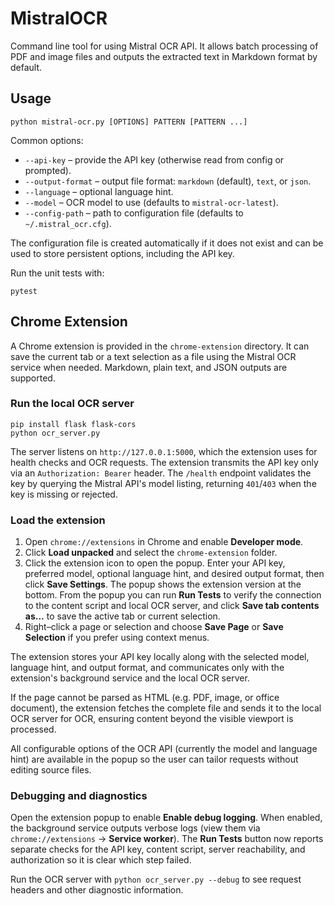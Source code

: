 # MistralOCR

Command line tool for using Mistral OCR API. It allows batch processing of PDF
and image files and outputs the extracted text in Markdown format by default.

## Usage

```
python mistral-ocr.py [OPTIONS] PATTERN [PATTERN ...]
```

Common options:

- `--api-key` – provide the API key (otherwise read from config or prompted).
- `--output-format` – output file format: `markdown` (default), `text`, or `json`.
- `--language` – optional language hint.
- `--model` – OCR model to use (defaults to `mistral-ocr-latest`).
- `--config-path` – path to configuration file (defaults to `~/.mistral_ocr.cfg`).

The configuration file is created automatically if it does not exist and can be
used to store persistent options, including the API key.

Run the unit tests with:

```
pytest
```

## Chrome Extension

A Chrome extension is provided in the `chrome-extension` directory. It can
save the current tab or a text selection as a file using the Mistral
OCR service when needed. Markdown, plain text, and JSON outputs are supported.

### Run the local OCR server

```
pip install flask flask-cors
python ocr_server.py
```

The server listens on `http://127.0.0.1:5000`, which the extension uses for
health checks and OCR requests. The extension transmits the API key only via an
`Authorization: Bearer` header. The `/health` endpoint validates the key by
querying the Mistral API's model listing, returning `401`/`403` when the key is
missing or rejected.

### Load the extension

1. Open `chrome://extensions` in Chrome and enable **Developer mode**.
2. Click **Load unpacked** and select the `chrome-extension` folder.
3. Click the extension icon to open the popup. Enter your API key, preferred
   model, optional language hint, and desired output format, then click
   **Save Settings**. The popup shows the extension version at the bottom.
   From the popup you can run **Run Tests** to verify the connection to the
   content script and local OCR server, and click **Save tab contents as...** to
   save the active tab or current selection.
4. Right–click a page or selection and choose **Save Page** or
   **Save Selection** if you prefer using context menus.

The extension stores your API key locally along with the selected model,
language hint, and output format, and communicates only with the extension's
background service and the local OCR server.

If the page cannot be parsed as HTML (e.g. PDF, image, or office document), the
extension fetches the complete file and sends it to the local OCR server for
OCR, ensuring content beyond the visible viewport is processed.

All configurable options of the OCR API (currently the model and language hint)
are available in the popup so the user can tailor requests without editing
source files.

### Debugging and diagnostics

Open the extension popup to enable **Enable debug logging**. When enabled, the
background service outputs verbose logs (view them via `chrome://extensions`
→ **Service worker**). The **Run Tests** button now reports separate checks for
the API key, content script, server reachability, and authorization so it is
clear which step failed.

Run the OCR server with `python ocr_server.py --debug` to see request headers
and other diagnostic information.
